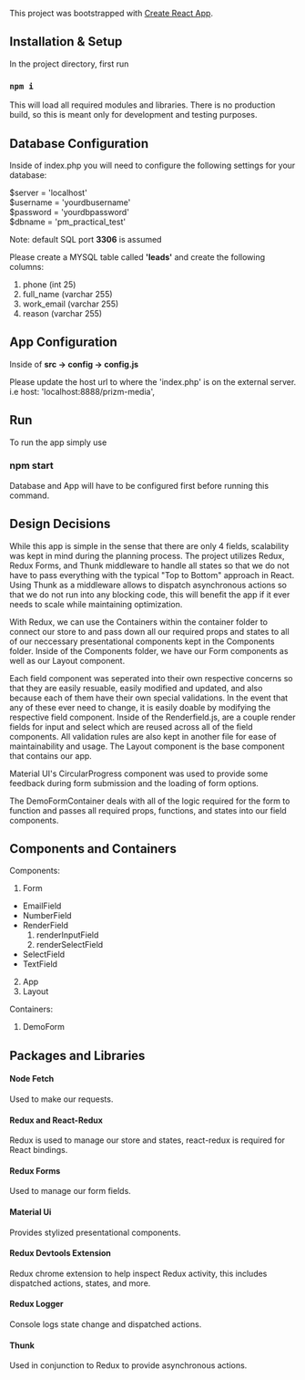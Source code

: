 This project was bootstrapped with [Create React App](https://github.com/facebook/create-react-app).

## Installation & Setup

In the project directory, first run

### `npm i`

This will load all required modules and libraries. There is no production build, so this is meant only for development and testing purposes.

## Database Configuration

Inside of index.php you will need to configure the following settings for your database:

$server = 'localhost'</br>
$username = 'yourdbusername'</br>
$password = 'yourdbpassword'</br>
$dbname = 'pm_practical_test'</br>

Note: default SQL port <b>3306</b> is assumed

Please create a MYSQL table called <b>'leads'</b> and create the following columns:

1. phone (int 25)
2. full_name (varchar 255)
3. work_email (varchar 255)
4. reason (varchar 255)

## App Configuration

Inside of <b>src -> config -> config.js</b>

Please update the host url to where the 'index.php' is on the external server.</br>
i.e host: 'localhost:8888/prizm-media',

## Run

To run the app simply use

### npm start

Database and App will have to be configured first before running this command.

## Design Decisions

While this app is simple in the sense that there are only 4 fields, scalability was kept in mind during the planning process. The project utilizes Redux, Redux Forms, and Thunk middleware to handle all states so that we do not have to pass everything with the typical "Top to Bottom" approach in React. Using Thunk as a middleware allows to dispatch asynchronous actions so that we do not run into any blocking code, this will benefit the app if it ever needs to scale while maintaining optimization.

With Redux, we can use the Containers within the container folder to connect our store to and pass down all our required props and states to all of our neccessary presentational components kept in the Components folder. Inside of the Components folder, we have our Form components as well as our Layout component.

Each field component was seperated into their own respective concerns so that they are easily resuable, easily modified and updated, and also because each of them have their own special validations. In the event that any of these ever need to change, it is easily doable by modifying the respective field component. Inside of the Renderfield.js, are a couple render fields for input and select which are reused across all of the field components. All validation rules are also kept in another file for ease of maintainability and usage. The Layout component is the base component that contains our app.

Material UI's CircularProgress component was used to provide some feedback during form submission and the loading of form options.

The DemoFormContainer deals with all of the logic required for the form to function and passes all required props, functions, and states into our field components.

## Components and Containers
Components:
1. Form
  - EmailField
  - NumberField
  - RenderField
    1. renderInputField
    2. renderSelectField
  - SelectField
  - TextField
2. App
3. Layout

Containers:
1. DemoForm

## Packages and Libraries

#### Node Fetch
Used to make our requests.
#### Redux and React-Redux
Redux is used to manage our store and states, react-redux is required for React bindings.
#### Redux Forms
Used to manage our form fields.
#### Material Ui
Provides stylized presentational components.
#### Redux Devtools Extension
Redux chrome extension to help inspect Redux activity, this includes dispatched actions, states, and more.
#### Redux Logger
Console logs state change and dispatched actions.
#### Thunk
Used in conjunction to Redux to provide asynchronous actions.

